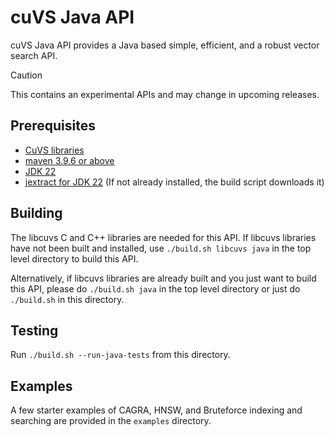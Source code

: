 # cuVS Java API


cuVS Java API provides a Java based simple, efficient, and a robust vector search API.

> [!CAUTION]
> This contains an experimental APIs and may change in upcoming releases.

## Prerequisites

- [CuVS libraries](https://docs.rapids.ai/api/cuvs/stable/build/#build-from-source)
- [maven 3.9.6 or above](https://maven.apache.org/download.cgi)
- [JDK 22](https://openjdk.org/projects/jdk/22/)
- [jextract for JDK 22](https://jdk.java.net/jextract/) (If not already installed, the build script downloads it)


## Building

The libcuvs C and C++ libraries are needed for this API. If libcuvs libraries have not been built and installed, use `./build.sh libcuvs java` in the top level directory to build this API.

Alternatively, if libcuvs libraries are already built and you just want to build this API, please
do `./build.sh java` in the top level directory or just do `./build.sh` in this directory.

## Testing

Run `./build.sh --run-java-tests` from this directory.


## Examples

A few starter examples of CAGRA, HNSW, and Bruteforce indexing and searching are provided in the `examples` directory.
